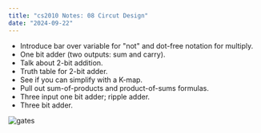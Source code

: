 ```yaml
---
title: "cs2010 Notes: 08 Circut Design"
date: "2024-09-22"
---
```



 - Introduce bar over variable for "not" and dot-free notation for
   multiply.
 - One bit adder (two outputs: sum and carry).
 - Talk about 2-bit addition.
 - Truth table for 2-bit adder.
 - See if you can simplify with a K-map.
 - Pull out sum-of-products and product-of-sums formulas.
 - Three input one bit adder; ripple adder.
 - Three bit adder.

![gates](../standard-logic-gates.jpg)
